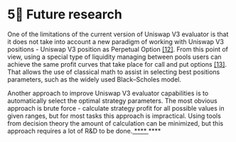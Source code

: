 # 5⃣ Future research

One of the limitations of the current version of Uniswap V3 evaluator is that it does not take into account a new paradigm of working with Uniswap V3 positions - Uniswap V3 position as Perpetual Option [\[12\]](information-sources.md). From this point of view, using a special type of liquidity managing between pools users can achieve the same profit curves that take place for call and put options [\[13\]](information-sources.md). That allows the use of classical math to assist in selecting best positions parameters, such as the widely used Black–Scholes model.&#x20;

Another approach to improve Uniswap V3 evaluator capabilities is to automatically select the optimal strategy parameters. The most obvious approach is brute force - calculate strategy profit for all possible values in given ranges, but for most tasks this approach is impractical. Using tools from decision theory the amount of calculation can be minimized, but this approach requires a lot of R\&D to be done.[ **** ](https://arxiv.org/abs/2204.14232)****
